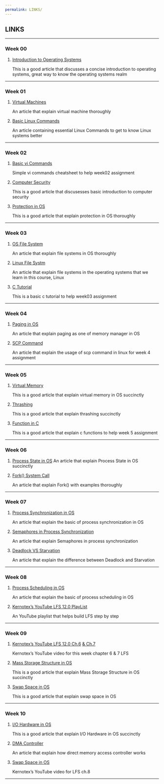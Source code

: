```yaml
---
permalink: LINKS/
---
```


## LINKS
___
### Week 00

1. [Introduction to Operating Systems](https://eng.libretexts.org/Courses/Delta_College/Introduction_to_Operating_Systems/02%3A_The_Basics_-_An_Overview/2.01%3A_Introduction_to_Operating_Systems)

    This is a good article that discusses a concise introduction to operating systems, great way to know the operating systems realm

___
### Week 01

1. [Virtual Machines](https://www.ibm.com/topics/virtual-machines)

    An article that explain virtual machine thoroughly

2. [Basic Linux Commands](https://www.hostinger.com/tutorials/linux-commands)

    An article containing essential Linux Commands to get to know Linux systems better

___
### Week 02

1. [Basic vi Commands](https://www.cs.colostate.edu/helpdocs/vi.html)

    Simple vi commands cheatsheet to help week02 assignment

2. [Computer Security](https://bootcamp.berkeley.edu/blog/what-is-computer-security/)

    This is a good article that discusesses basic introduction to computer security

3. [Protection in OS](https://www.geeksforgeeks.org/protection-in-os-domain-of-protection-association-authentication/) 

    This is a good article that explain protection in OS thoroughly

___
### Week 03

1. [OS File System](https://www.guru99.com/file-systems-operating-system.html)

    An article that explain file systems in OS thoroughly
   
2. [Linux File Systm](https://www.geeksforgeeks.org/linux-file-system/)

    An article that explain file systems in the operating systems that we learn in this course, Linux
   
4. [C Tutorial](https://www.tutorialspoint.com/cprogramming/)

    This is a basic c tutorial to help week03 assignment
   
___
### Week 04

1. [Paging in OS](https://www.geeksforgeeks.org/paging-in-operating-system/)

    An article that explain paging as one of memory manager in OS
   
2. [SCP Command](https://www.geeksforgeeks.org/scp-command-in-linux-with-examples/)

    An article that explain the usage of scp command in linux for week 4 assignment
   
___
### Week 05

1. [Virtual Memory](https://www.geeksforgeeks.org/virtual-memory-in-operating-system/)

    This is a good article that explain virtual memory in OS succinctly
   
2. [Thrashing](https://www.javatpoint.com/what-is-thrash)

    This is a good article that explain thrashing succinctly

3. [Function in C](https://www.geeksforgeeks.org/c-functions/)

    This is a good article that explain c functions to help week 5 assignment

___
### Week 06
   
1. [Process State in OS](https://www.scaler.com/topics/operating-system/process-state-in-os/)
    An article that explain Process State in OS succinctly

2. [Fork() System Call](https://www.geeksforgeeks.org/fork-system-call/)

    An article that explain Fork() with examples thoroughly

___
### Week 07

1. [Process Synchronization in OS](https://www.studytonight.com/operating-system/process-synchronization)

    An article that explain the basic of process synchronization in OS

2. [Semaphores in Process Synchronization](https://www.geeksforgeeks.org/semaphores-in-process-synchronization/)

    An article that explain Semaphores in process synchronization

3. [Deadlock VS Starvation](https://www.javatpoint.com/deadlock-vs-starvation)

    An article that explain the difference between Deadlock and Starvation

___
### Week 08

1. [Process Scheduling in OS](https://www.guru99.com/process-scheduling.html)

    An article that explain the basic of process scheduling in OS

2. [Kernotex’s YouTube LFS 12.0 PlayList](https://www.youtube.com/playlist?list=PLyc5xVO2uDsA5QPbtj_eYU8J0qrvU6315)

    An YouTube playlist that helps build LFS step by step 

___
### Week 09

1. [Kernotex’s YouTube LFS 12.0 Ch.6](https://www.youtube.com/watch?v=D_N1kQPsQEk) [& Ch.7](https://www.youtube.com/watch?v=y8uAMEK0FVc)

    Kernotex’s YouTube video for this week chapter 6 & 7 LFS

2. [Mass Storage Structure in OS](https://www.javatpoint.com/mass-storage-structure-in-operating-systems)

    This is a good article that explain Mass Storage Structure in OS succinctly

3. [Swap Space in OS](https://www.geeksforgeeks.org/swap-space-in-operating-system/)

    This is a good article that explain swap space in OS

___
### Week 10

1. [I/O Hardware in OS](https://www.geeksforgeeks.org/i-o-hardware-in-operating-system/)

    This is a good article that explain I/O Hardware in OS succinctly

3. [DMA Controller](https://www.baeldung.com/cs/dma-controllers)

     An article that explain how direct memory access controller works 

4. [Swap Space in OS](https://www.geeksforgeeks.org/swap-space-in-operating-system/)

    Kernotex’s YouTube video for LFS ch.8

___
